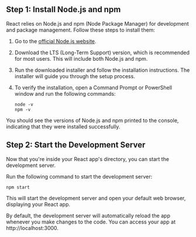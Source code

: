 
## Step 1: Install Node.js and npm

React relies on Node.js and npm (Node Package Manager) for development and package management. Follow these steps to install them:

1. Go to the [official Node.js website](https://nodejs.org/).

2. Download the LTS (Long-Term Support) version, which is recommended for most users. This will include both Node.js and npm.

3. Run the downloaded installer and follow the installation instructions. The installer will guide you through the setup process.

4. To verify the installation, open a Command Prompt or PowerShell window and run the following commands:

   ```
   node -v
   npm -v
You should see the versions of Node.js and npm printed to the console, indicating that they were installed successfully.

## Step 2: Start the Development Server
Now that you're inside your React app's directory, you can start the development server.

Run the following command to start the development server:

```
npm start
```
This will start the development server and open your default web browser, displaying your React app.

By default, the development server will automatically reload the app whenever you make changes to the code. You can access your app at http://localhost:3000.

